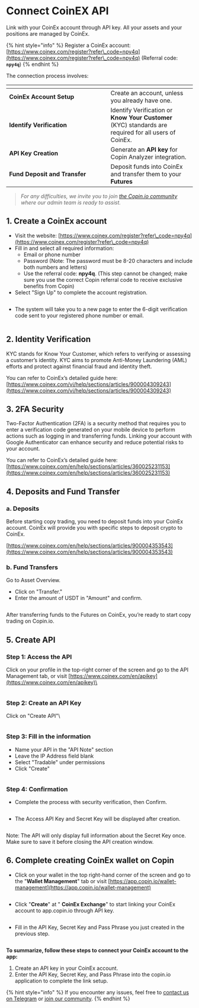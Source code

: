 # Connect CoinEX API

Link with your CoinEx account through API key. All your assets and your positions are managed by CoinEx.

{% hint style="info" %}
Register a CoinEx account: [https://www.coinex.com/register?refer\_code=npy4q](https://www.coinex.com/register?refer\_code=npy4q) (Referral code: **`npy4q`**)
{% endhint %}

The connection process involves:

<table data-header-hidden><thead><tr><th width="258"></th><th></th></tr></thead><tbody><tr><td><strong>CoinEx Account Setup</strong></td><td>Create an account, unless you already have one.</td></tr><tr><td><strong>Identify Verification</strong></td><td>Identify Verification or <strong>Know Your Customer</strong> (KYC) standards are required for all users of CoinEx.</td></tr><tr><td><strong>API Key Creation</strong></td><td>Generate an <strong>API key</strong> for Copin Analyzer integration.</td></tr><tr><td><strong>Fund Deposit and Transfer</strong></td><td>Deposit funds into CoinEx and transfer them to your <strong>Futures</strong></td></tr></tbody></table>

> _For any difficulties, we invite you to join_ [_the Copin.io community_ ](https://t.me/Copin\_io)_where our admin team is ready to assist._

## 1. Create a CoinEx account

* Visit the website: [https://www.coinex.com/register?refer\_code=npy4q](https://www.coinex.com/register?refer\_code=npy4q)
* Fill in and select all required information:
  * Email or phone number
  * Password (Note: The password must be 8-20 characters and include both numbers and letters)
  * Use the referral code: **npy4q**. (This step cannot be changed; make sure you use the correct Copin referral code to receive exclusive benefits from Copin)
* Select "Sign Up" to complete the account registration.

<figure><img src="../../.gitbook/assets/1.png" alt=""><figcaption></figcaption></figure>

* The system will take you to a new page to enter the 6-digit verification code sent to your registered phone number or email.

<figure><img src="../../.gitbook/assets/2.png" alt=""><figcaption></figcaption></figure>

## 2. Identity Verification

KYC stands for Know Your Customer, which refers to verifying or assessing a customer’s identity. KYC aims to promote Anti-Money Laundering (AML) efforts and protect against financial fraud and identity theft.

You can refer to CoinEx’s detailed guide here: [https://www.coinex.com/vi/help/sections/articles/900004309243](https://www.coinex.com/vi/help/sections/articles/900004309243)

## 3. 2FA Security

Two-Factor Authentication (2FA) is a security method that requires you to enter a verification code generated on your mobile device to perform actions such as logging in and transferring funds. Linking your account with Google Authenticator can enhance security and reduce potential risks to your account.

You can refer to CoinEx’s detailed guide here: [https://www.coinex.com/en/help/sections/articles/360025231153](https://www.coinex.com/en/help/sections/articles/360025231153)

## 4. Deposits and Fund Transfer

### a. Deposits

Before starting copy trading, you need to deposit funds into your CoinEx account. CoinEx will provide you with specific steps to deposit crypto to CoinEx.&#x20;

[https://www.coinex.com/en/help/sections/articles/900004353543](https://www.coinex.com/en/help/sections/articles/900004353543)

### b. Fund Transfers

Go to Asset Overview.

* Click on "Transfer."
* Enter the amount of USDT in "Amount" and confirm.

<figure><img src="../../.gitbook/assets/Screenshot 2024-11-06 at 14.14.25.png" alt=""><figcaption></figcaption></figure>

After transferring funds to the Futures on CoinEx, you’re ready to start copy trading on Copin.io.

## 5. Create API&#x20;

### Step 1: Access the API&#x20;

Click on your profile in the top-right corner of the screen and go to the API Management tab, or visit [https://www.coinex.com/en/apikey](https://www.coinex.com/en/apikey)\


<figure><img src="../../.gitbook/assets/Screenshot 2024-11-06 at 14.56.31.png" alt=""><figcaption></figcaption></figure>

### Step 2: Create an API Key

Click on "Create API"\


<figure><img src="../../.gitbook/assets/Screenshot 2024-11-06 at 14.56.40.png" alt=""><figcaption></figcaption></figure>

### Step 3: Fill in the information

* Name your API in the "API Note" section
* Leave the IP Address field blank
* Select "Tradable" under permissions
* Click "Create"

<figure><img src="../../.gitbook/assets/Screenshot 2024-11-06 at 14.56.56.png" alt=""><figcaption></figcaption></figure>

### Step 4: Confirmation

* Complete the process with security verification, then Confirm.

<figure><img src="../../.gitbook/assets/Screenshot 2024-11-06 at 14.57.06 (1).png" alt=""><figcaption></figcaption></figure>

* The Access API Key and Secret Key will be displayed after creation.

<figure><img src="../../.gitbook/assets/Screenshot 2024-11-06 at 14.57.33.png" alt=""><figcaption></figcaption></figure>

Note: The API will only display full information about the Secret Key once. Make sure to save it before closing the API creation window.

## 6. Complete creating CoinEx wallet on Copin

* Click on your wallet in the top right-hand corner of the screen and go to the "**Wallet Management**" tab or visit [https://app.copin.io/wallet-management](https://app.copin.io/wallet-management)

<figure><img src="../../.gitbook/assets/image (148).png" alt=""><figcaption></figcaption></figure>

* Click "**Create**" at " **CoinEx Exchange**" to start linking your CoinEx account to app.copin.io through API key.

<figure><img src="../../.gitbook/assets/image (149).png" alt=""><figcaption></figcaption></figure>

* Fill in the API Key, Secret Key and Pass Phrase you just created in the previous step.

<figure><img src="../../.gitbook/assets/Screenshot 2024-11-06 at 15.42.25.png" alt=""><figcaption></figcaption></figure>

**To summarize, follow these steps to connect your CoinEx account to the app:**

1. Create an API key in your CoinEx account.
2. Enter the API Key, Secret Key, and Pass Phrase into the copin.io application to complete the link setup.

{% hint style="info" %}
If you encounter any issues, feel free to [contact us on Telegram](https://t.me/leecopin) or [join our community](https://t.me/Copin\_io).
{% endhint %}


